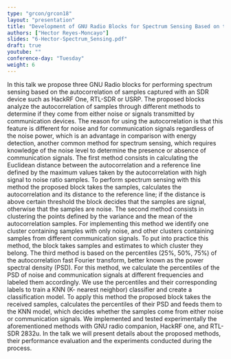 ```yaml
---
type: "grcon/grcon18"
layout: "presentation"
title: "Development of GNU Radio Blocks for Spectrum Sensing Based on the Analysis of the Autocorrelation of Samples"
authors: ["Hector Reyes-Moncayo"]
slides: "6-Hector-Spectrum_Sensing.pdf"
draft: true
youtube: ""
conference-day: "Tuesday"
weight: 6
---
```

In this talk we propose three GNU Radio blocks for performing spectrum sensing based on the autocorrelation of samples captured with an SDR device such as HackRF One, RTL-SDR or USRP.  The proposed blocks analyze the autocorrelation of samples through different methods to determine if they come from either noise or signals transmitted by communication devices.  The reason for using the autocorrelation is that this feature is different for noise and for communication signals regardless of the noise power, which is an advantage in comparison with energy detection, another common method for spectrum sensing, which requires knowledge of the noise level to determine the presence or absence of communication signals. The first method consists in calculating the Euclidean distance between the autocorrelation and a reference line defined by the maximum values taken by the autocorrelation with high signal to noise ratio samples.   To perform spectrum sensing with this method the proposed block takes the samples, calculates the autocorrelation and its distance to the reference line; if the distance is above certain threshold the block decides that the samples are signal, otherwise that the samples are noise. The second method consists in clustering the points defined by the variance and the mean of the autocorrelation samples. For implementing this method we identify one cluster containing  samples with only noise, and other clusters containing samples from different communication signals.  To put into practice this method, the block takes samples and estimates to which cluster they belong.  The third method is based on  the percentiles  (25%, 50%, 75%) of the autocorrelation fast Fourier transform, better known as the power spectral density (PSD).  For this method, we calculate the percentiles of the PSD of noise and  communication signals at different frequencies and labeled them accordingly. We use the percentiles and their corresponding labels to train a KNN (K- nearest neighbor) classifier and create a classification model. To apply this method the proposed block takes the received samples, calculates the  percentiles of their PSD and feeds them to the KNN model, which decides whether the samples come from either noise or communication signals.    We implemented and tested experimentally the aforementioned methods with GNU radio companion, HackRF one, and RTL-SDR 2832u.  In the talk we will present details about the proposed methods, their performance evaluation and the experiments conducted during the process.
